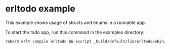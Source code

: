 # erltodo example

This example shows usage of structs and enums in a runnable app.

To start the todo app, run this command in the examples directory:

```sh
rebar3 erlt compile erltodo && escript _build/default/lib/erltodo/ebin/erltodo.beam
```

